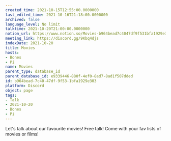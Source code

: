 ```yaml
---
created_time: 2021-10-15T12:55:00.0000000
last_edited_time: 2021-10-16T21:18:00.0000000
archived: false
language_level: No limit
talktime: 2021-10-20T21:00:00.0000000
notion_url: https://www.notion.so/Movies-b964bead7c4047df9f531bfa1929e303
meeting_link: https://discord.gg/9Kbq4djs
indexDate: 2021-10-20
title: Movies
hosts:
- Bones
- Pi
name: Movies
parent_type: database_id
parent_database_id: e9339446-880f-4ef0-8ad7-8ad1f507dded
id: b964bead-7c40-47df-9f53-1bfa1929e303
platform: Discord
object: page
tags:
- Talk
- 2021-10-20
- Bones
- Pi
---
```


Let's talk about our favourite movies!
Free talk! Come with your fav lists of movies or films!


